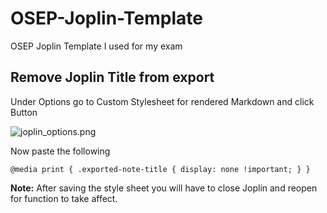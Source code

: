 # OSEP-Joplin-Template
OSEP Joplin Template I used for my exam




## Remove Joplin Title from export

Under Options go to Custom Stylesheet for rendered Markdown and click Button

![joplin_options.png](:/joplin_options)


Now paste the following
```
@media print { .exported-note-title { display: none !important; } }
```

**Note:** After saving the style sheet you will have to close Joplin and reopen for function to take affect.